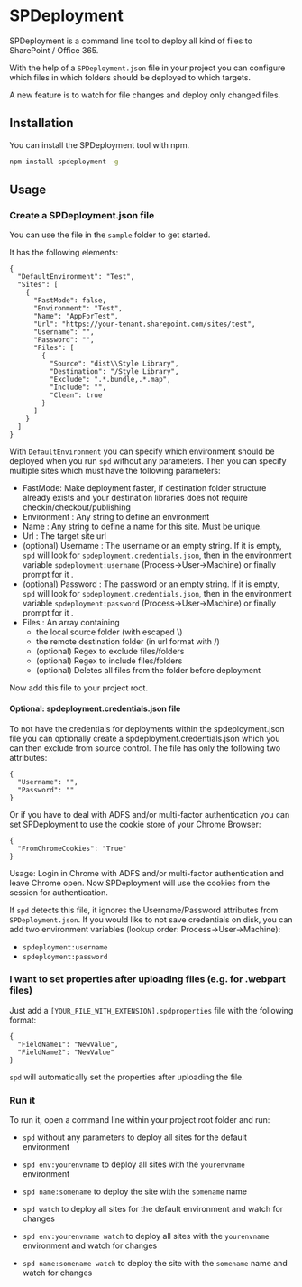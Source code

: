 # SPDeployment

SPDeployment is a command line tool to deploy all kind of files to SharePoint / Office 365.

With the help of a `SPDeployment.json` file in your project you can configure which files in which folders should be deployed to which targets.

A new feature is to watch for file changes and deploy only changed files.

## Installation

You can install the SPDeployment tool with npm.
```bash
npm install spdeployment -g
```

## Usage

### Create a SPDeployment.json file

You can use the file in the `sample` folder to get started.

It has the following elements:

```
{
  "DefaultEnvironment": "Test",
  "Sites": [
    {
      "FastMode": false,
      "Environment": "Test",
      "Name": "AppForTest",
      "Url": "https://your-tenant.sharepoint.com/sites/test",
      "Username": "",
      "Password": "",
      "Files": [
        {
          "Source": "dist\\Style Library",
          "Destination": "/Style Library",
          "Exclude": ".*.bundle,.*.map",
		  "Include": "",
		  "Clean": true
        }
      ]
    }
  ]
}
```

With `DefaultEnvironment` you can specify which environment should be deployed when you run `spd` without any parameters.
Then you can specify multiple sites which must have the following parameters:

* FastMode: Make deployment faster, if destination folder structure already exists and your destination libraries does not require checkin/checkout/publishing 
* Environment : Any string to define an environment
* Name : Any string to define a name for this site. Must be unique.
* Url : The target site url
* (optional) Username : The username or an empty string. If it is empty, `spd` will look for `spdeployment.credentials.json`, then in the environment variable `spdeployment:username` (Process->User->Machine) or finally prompt for it .
* (optional) Password : The password or an empty string. If it is empty, `spd` will look for `spdeployment.credentials.json`, then in the environment variable `spdeployment:password` (Process->User->Machine) or finally prompt for it .
* Files : An array containing
    * the local source folder (with escaped \\)
    * the remote destination folder (in url format with /)
    * (optional) Regex to exclude files/folders
	* (optional) Regex to include files/folders
	* (optional) Deletes all files from the folder before deployment

Now add this file to your project root.

#### Optional: spdeployment.credentials.json file

To not have the credentials for deployments within the spdeployment.json file you can optionally create a spdeployment.credentials.json
which you can then exclude from source control.
The file has only the following two attributes:

```
{
  "Username": "",
  "Password": ""
}
```

Or if you have to deal with ADFS and/or multi-factor authentication you can set SPDeployment to use the cookie store of your Chrome Browser:

```
{
  "FromChromeCookies": "True"
}
```

Usage: Login in Chrome with ADFS and/or multi-factor authentication and leave Chrome open. Now SPDeployment will use the cookies from the session for authentication.


If `spd` detects this file, it ignores the Username/Password attributes from `SPDeployment.json`.
If you would like to not save credentials on disk, you can add two environment variables (lookup order: Process->User->Machine):

* `spdeployment:username`
* `spdeployment:password`

### I want to set properties after uploading files (e.g. for .webpart files)

Just add a `[YOUR_FILE_WITH_EXTENSION].spdproperties` file with the following format:

```
{
  "FieldName1": "NewValue",
  "FieldName2": "NewValue"
}
```

`spd` will automatically set the properties after uploading the file.

### Run it

To run it, open a command line within your project root folder and run:

* `spd` without any parameters to deploy all sites for the default environment
* `spd env:yourenvname` to deploy all sites with the `yourenvname` environment
* `spd name:somename` to deploy the site with the `somename` name

* `spd watch` to deploy all sites for the default environment and watch for changes
* `spd env:yourenvname watch` to deploy all sites with the `yourenvname` environment and watch for changes
* `spd name:somename watch` to deploy the site with the `somename` name and watch for changes
